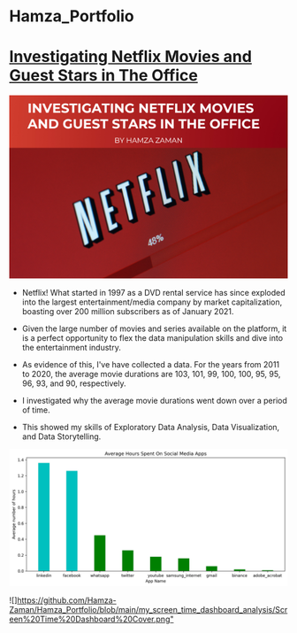 # Hamza_Portfolio

# [Investigating Netflix Movies and Guest Stars in The Office](https://github.com/Hamza-Zaman/Hamza_Portfolio) 

![Netflix Project Cover](https://github.com/Hamza-Zaman/Hamza_Portfolio/blob/c5a377fd86a28c84d39d452c409184518eb8d09a/netflix_project_cover.png)

- Netflix! What started in 1997 as a DVD rental service has since exploded into the largest entertainment/media company by market capitalization, boasting over 200 million subscribers as of January 2021.

- Given the large number of movies and series available on the platform, it is a perfect opportunity to flex the data manipulation skills and dive into the entertainment industry.

- As evidence of this, I've have collected a data. For the years from 2011 to 2020, the average movie durations are 103, 101, 99, 100, 100, 95, 95, 96, 93, and 90, respectively.

- I investigated why the average movie durations went down over a period of time.

- This showed my skills of Exploratory Data Analysis, Data Visualization, and Data Storytelling.




![dfdf](https://github.com/Hamza-Zaman/Hamza_Portfolio/blob/main/my_screen_time_dashboard_analysis/plots/Average%20Hours%20Spent%20On%20Social%20Media%20Apps.jpeg)

![]<https://github.com/Hamza-Zaman/Hamza_Portfolio/blob/main/my_screen_time_dashboard_analysis/Screen%20Time%20Dashboard%20Cover.png">
